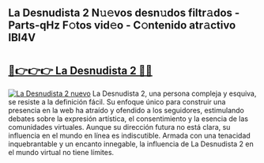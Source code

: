 ## La Desnudista 2 N𝚞𝚎vos desn𝚞dos filtr𝚊dos - Parts-qHz F𝚘tos vid𝚎o - C𝚘ntenido atr𝚊ctivo lBl4V

# <h2><a href="http://mb0igud.tromn.icu/?c=La+Desnudista+2">🔗👉👉👉 La Desnudista 2 🔗🔗</a></h2>

[![La Desnudista 2 nuevo](https://i.imgur.com/pEAQMta.gif)](http://mb0igud.tromn.icu/?c=La+Desnudista+2)
La Desnudista 2, una persona compleja y esquiva, se resiste a la definición fácil. Su enfoque único para construir una presencia en la web ha atraído y ofendido a los seguidores, estimulando debates sobre la expresión artística, el consentimiento y la esencia de las comunidades virtuales. Aunque su dirección futura no está clara, su influencia en el mundo en línea es indiscutible. Armada con una tenacidad inquebrantable y un encanto innegable, la influencia de La Desnudista 2 en el mundo virtual no tiene límites.
